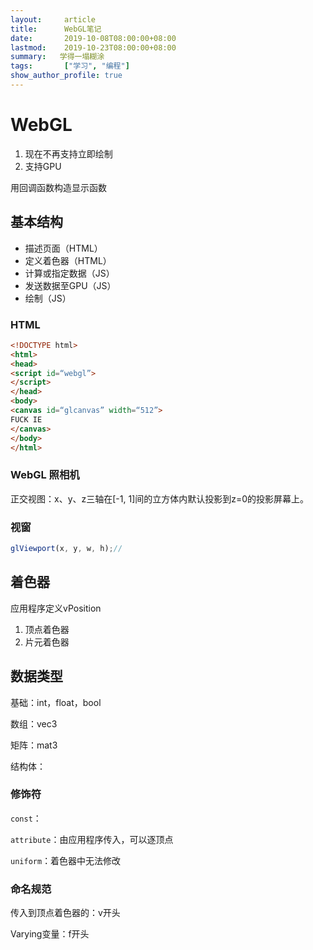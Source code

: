 ```yaml
---
layout:     article
title:      WebGL笔记
date:       2019-10-08T08:00:00+08:00
lastmod:    2019-10-23T08:00:00+08:00
summary:   学得一塌糊涂
tags:       ["学习", "编程"]
show_author_profile: true
---
```


# WebGL

1.	现在不再支持立即绘制
2.	支持GPU

用回调函数构造显示函数

## 基本结构

-	描述页面（HTML）
-	定义着色器（HTML）
-	计算或指定数据（JS）
-	发送数据至GPU（JS）
-	绘制（JS）

### HTML

```html
<!DOCTYPE html>
<html>
<head>
<script id=“webgl”>
</script>
</head>
<body>
<canvas id=“glcanvas” width=“512”>
FUCK IE
</canvas>
</body>
</html>
```

### WebGL 照相机

正交视图：x、y、z三轴在[-1, 1]间的立方体内默认投影到z=0的投影屏幕上。

### 视窗

```Javascript
glViewport(x, y, w, h);//
```

## 着色器

应用程序定义vPosition

1.	顶点着色器
2.	片元着色器

## 数据类型

基础：int，float，bool

数组：vec3

矩阵：mat3

结构体：

### 修饰符

`const`：

`attribute`：由应用程序传入，可以逐顶点

`uniform`：着色器中无法修改

### 命名规范

传入到顶点着色器的：v开头

Varying变量：f开头